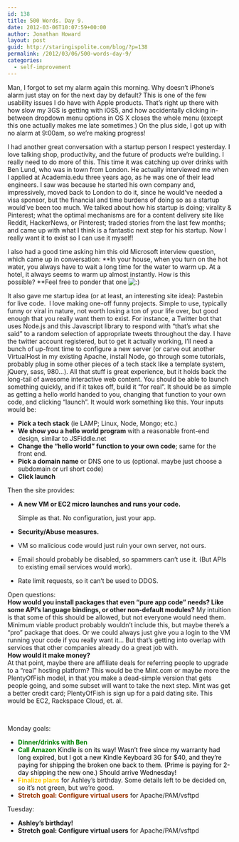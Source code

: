 ```yaml
---
id: 138
title: 500 Words. Day 9.
date: 2012-03-06T10:07:59+00:00
author: Jonathan Howard
layout: post
guid: http://staringispolite.com/blog/?p=138
permalink: /2012/03/06/500-words-day-9/
categories:
  - self-improvement
---
```

Man, I forgot to set my alarm again this morning. Why doesn’t iPhone’s alarm just stay on for the next day by default? This is one of the few usability issues I do have with Apple products. That’s right up there with how slow my 3GS is getting with iOS5, and how accidentally clicking in-between dropdown menu options in OS X closes the whole menu (except this one actually makes me late sometimes.) On the plus side, I got up with no alarm at 9:00am, so we’re making progress!

I had another great conversation with a startup person I respect yesterday. I love talking shop, productivity, and the future of products we’re building. I really need to do more of this. This time it was catching up over drinks with Ben Lund, who was in town from London. He actually interviewed me when I applied at Academia.edu three years ago, as he was one of their lead engineers. I saw was because he started his own company and, impressively, moved back to London to do it, since he would’ve needed a visa sponsor, but the financial and time burdens of doing so as a startup would’ve been too much. We talked about how his startup is doing; virality & Pinterest; what the optimal mechanisms are for a content delivery site like Reddit, HackerNews, or Pinterest; traded stories from the last few months; and came up with what I think is a fantastic next step for his startup. Now I really want it to exist so I can use it myself!

I also had a good time asking him this old Microsoft interview question, which came up in conversation: **In your house, when you turn on the hot water, you always have to wait a long time for the water to warm up. At a hotel, it always seems to warm up almost instantly. How is this possible? **Feel free to ponder that one  <img src='http://staringispolite.com/blog/wp-includes/images/smilies/icon_smile.gif' alt=':)' class='wp-smiley' />

It also gave me startup idea (or at least, an interesting site idea): Pastebin for live code.  I love making one-off funny projects. Simple to use, typically funny or viral in nature, not worth losing a ton of your life over, but good enough that you really want them to exist. For instance, a Twitter bot that uses Node.js and this Javascript library to respond with “that’s what she said” to a random selection of appropriate tweets throughout the day. I have the twitter account registered, but to get it actually working, I’ll need a bunch of up-front time to configure a new server (or carve out another VirtualHost in my existing Apache, install Node, go through some tutorials, probably plug in some other pieces of a tech stack like a template system, jQuery, sass, 980…). All that stuff is great experience, but it holds back the long-tail of awesome interactive web content. You should be able to launch something quickly, and if it takes off, build it “for real”. It should be as simple as getting a hello world handed to you, changing that function to your own code, and clicking “launch”. It would work something like this. Your inputs would be:

  * **Pick a tech stack** (ie LAMP; Linux, Node, Mongo; etc.)
  * **We show you a hello world program** with a reasonable front-end design, similar to JSFiddle.net
  * **Change the “hello world” function to your own code**; same for the front end.
  * **Pick a domain name** or DNS one to us (optional. maybe just choose a subdomain or url short code)
  * **Click launch**

Then the site provides:

  * **A new VM or EC2 micro launches and runs your code.**
  
    Simple as that. No configuration, just your app.
  * **Security/Abuse measures.**
  * VM so malicious code would just ruin your own server, not ours.
  * Email should probably be disabled, so spammers can&#8217;t use it. (But APIs to existing email services would work).
  * Rate limit requests, so it can’t be used to DDOS.

<div>
  Open questions:
</div>

<div>
  <strong>How would you install packages that even &#8220;pure app code&#8221; needs? Like some API&#8217;s language bindings, or other non-default modules?</strong> My intuition is that some of this should be allowed, but not everyone would need them. Minimum viable product probably wouldn&#8217;t include this, but maybe there&#8217;s a &#8220;pro&#8221; package that does. Or we could always just give you a login to the VM running your code if you really want it&#8230; But that&#8217;s getting into overlap with services that other companies already do a great job with.
</div>

<div>
  <strong>How would it make money?</strong>
</div>

<div>
  At that point, maybe there are affiliate deals for referring people to upgrade to a &#8220;real&#8221; hosting platform? This would be the Mint.com or maybe more the PlentyOfFish model, in that you make a dead-simple version that gets people going, and some subset will want to take the next step. Mint was get a better credit card; PlentyOfFish is sign up for a paid dating site. This would be EC2, Rackspace Cloud, et. al.
</div>

&nbsp;

Monday goals:

  * <span style="color: #008000;"><strong>Dinner/drinks with Ben</strong></span>
  * <span style="color: #008000;"><strong>Call Amazon</strong><span style="color: #000000;"> Kindle is on its way! Wasn&#8217;t free since my warranty had long expired, but I got a new Kindle Keyboard 3G for $40, and they&#8217;re paying for shipping the broken one back to them. (Prime is paying for 2-day shipping the new one.) Should arrive Wednesday!</span></span>
  * <span style="color: #ffcc00;"><strong>Finalize plans</strong></span> for Ashley’s birthday. Some details left to be decided on, so it&#8217;s not green, but we&#8217;re good.
  * <span style="color: #993300;"><strong>Stretch goal: Configure virtual users</strong></span> for Apache/PAM/vsftpd

Tuesday:

  * **Ashley’s birthday!**
  * **Stretch goal: Configure virtual users** for Apache/PAM/vsftpd

&nbsp;